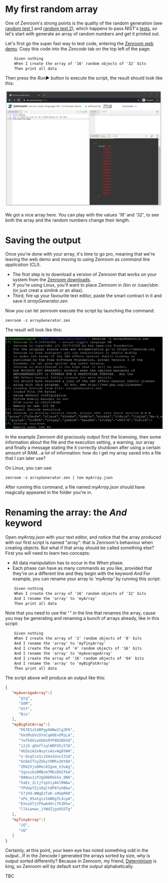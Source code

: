 
# My first random array

One of Zenroom's strong points is the quality of the random generation (see [random test 1](https://github.com/DECODEproject/Zenroom/blob/master/test/random_hamming_gnuplot.sh) and [random test 2](https://github.com/DECODEproject/Zenroom/blob/master/test/random_rngtest_fips140-2.sh)), which happens to pass NIST's [tests](https://github.com/DECODEproject/Zenroom/blob/master/test/nist/run.sh), so let's start with generate an array of random numbers and get it printed out. 

Let's first go the super fast way to test code, entering the [Zenroom web demo](https://dev.zenroom.org/demo/). Copy this code into the *Zencode* tab on the top left of the page: 

```gherkin
	Given nothing
	When I create the array of '16' random objects of '32' bits
	Then print all data
```

Then press the *Run▶️* button to execute the script, the result should look like this:

![CreateArrayWebDemo](../_media/images/cookbookCreateArrayWebDemo.png)

We got a nice array here. You can play with the values *'16'* and *'32'*, to see both the array and the random numbers change their length. 

# Saving the output 

Once you're done with your array, it's time to go pro, meaning that we're leaving the web demo and moving to using Zenroom as *command line application* (CLI). 

 - The first step is to download a version of Zenroom that works on your system from the [Zenroom downloads](https://zenroom.org/#downloads). 
 - If you're using Linux, you'll want to place Zenroom in /bin or /user/sbin (or just creat a simlink or an alias).
 - Third, fire up your favourite text editor, paste the smart contract in it and save it *arrayGenerator.zen*

Now you can let zenroom execute the script by launching the command:

```
zenroom -z arrayGenerator.zen 
```

The result will look like this: 

![CreateArrayRaspi](../_media/images/cookbookCreateArrayRaspi.png)

In the example Zenroom did graciously output first the licensing, then some information about the file and the execution setting, a warning, our array and finally a message stating the it correctly shutdown after using a certain amount of RAM...a lot of information: how do I get my array saved into a file that I can later use? 

On Linux, you can use: 

```
zenroom -z arrayGenerator.zen | tee myArray.json
```

After running this command, a file named *myArray.json* should have magically appeared in the folder you're in.

# Renaming the array: the *And* keyword

Open *myArray.json* with your text editor, and notice that the array produced with our first script is named "array": that is Zenroom's behaviour when creating objects. But what if that array should be called something else? First you will need to learn two concepts: 
 - All data manipulation has to occur in the *When* phase.
 - Each phase can have as many commands as you like, provided that they're on a different line and they begin with the keyword *And* 
For example, you can rename your array to *'myArray'* by running this script:

```gherkin
	Given nothing
	When I create the array of '16' random objects of '32' bits
	And I rename the 'array' to 'myArray'
	Then print all data
```
Note that you need to use the **' '** in the line that renames the array, cause you may be generating and renaming a bunch of arrays already, like in this script:

```gherkin
	Given nothing
	When I create the array of '2' random objects of '8' bits
	And I rename the 'array' to 'myTinyArray'
	And I create the array of '4' random objects of '16' bits
	And I rename the 'array' to 'myAverageArray'
	And I create the array of '16' random objects of '64' bits
	And I rename the 'array' to 'myBigFatArray'
	Then print all data
```

The script above will produce an output like this:

```json
{
   "myAverageArray":[
      "gtg",
      "SOM",
      "UtY",
      "Bio"
   ],
   "myBigFatArray":[
      "P67ESzS4BPgyHANw2lg3PA",
      "kktMsbVuSYeCqA9EvOPpLA",
      "7wfk9XcwUbDa9fP8D2NkhQ",
      "j2jG-gEmffiqlW0FU5j57A",
      "HU2eiA3xNuytsAsvAg8YWA",
      "x-0xqCcxSizSma1UxvI31A",
      "6n6bITnyZbkyY9Mhv2Kt8A",
      "ZR42Vju8Rec8Zgxm_V3uAg",
      "SgoxzbiNMBzm7MbsDH2fkA",
      "8ANau1jP2gGRDRkkka_8NA",
      "haEz_2LtjYspViyAklRNAw",
      "7PUUpfZjsDqlt8P6YyhBkw",
      "57jHd-WWgEzTaK-xHUpRHA",
      "oPo_05atgistmNOgfL4cpA",
      "EXsoXYjCPXwA4OrifhZKhw",
      "llkiwnwn_iYWdZjgsKU3Tg"
   ],
   "myTinyArray":[
      "iQ",
      "oQ"
   ]
}
```

Certainly, at this point, your keen eye has noted something odd in the output...If in the Zencode I generated the arrays sorted by size, why is output sorted differently? Because in Zenroom, my friend,  [Determinism](https://github.com/DECODEproject/Zenroom/blob/master/test/deterministic_random_test.sh) is king, so Zenroom will by default sort the output alphabetically.


TBC
